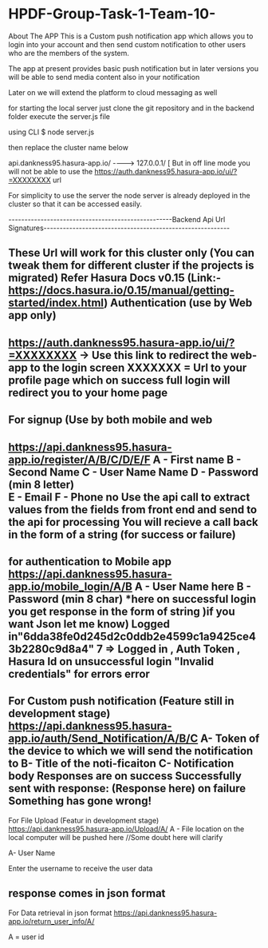 # HPDF-Group-Task-1-Team-10-
About The APP
This is a Custom push notification app which allows you to login into your account and then send custom notification to other users who are 
the members of the system.

The app at present provides basic push notification but in later versions you will be able to send media content also in your notification 

Later on we will extend the platform to cloud messaging as well 

for starting the local server just clone the git repository and in the backend folder execute the server.js file

using CLI $ node server.js 

then replace the cluster name below 

api.dankness95.hasura-app.io/ ----> 127.0.0.1/  [ But in off line mode you will not be able to use the https://auth.dankness95.hasura-app.io/ui/?=XXXXXXXX url

For simplicity to use the server the node server is already deployed in the cluster so that it can be accessed easily.

---------------------------------------------------Backend Api Url Signatures----------------------------------------------------------

These Url will work for this cluster only (You can tweak them for different cluster if the projects is migrated)
Refer Hasura Docs v0.15 (Link:-https://docs.hasura.io/0.15/manual/getting-started/index.html)
Authentication (use by Web app only)
----------------------------------------------------
https://auth.dankness95.hasura-app.io/ui/?=XXXXXXXX -> Use this link to redirect the web-app to the login screen
XXXXXXX = Url to your profile page which on success full login will redirect you to your home page 
--------------------------------------------------------------------------------------------
For signup (Use by both mobile and web
---------------------------------------------------------------------------------------
https://api.dankness95.hasura-app.io/register/A/B/C/D/E/F
A - First name
B - Second Name
C - User Name Name
D - Password (min 8 letter)  
E - Email
F - Phone no
Use the api call to extract values from the fields from front end and send to the api for processing 
You will recieve a call back in the form of a string (for success or failure)
-------------------------------------------------------------------------------------
for authentication to Mobile app
https://api.dankness95.hasura-app.io/mobile_login/A/B
A - User Name here
B - Password (min 8 char)
*here on successful login you get response in the form of string )if you want Json let me know)
Logged in"6dda38fe0d245d2c0ddb2e4599c1a9425ce43b2280c9d8a4" 7 => Logged in , Auth Token , Hasura Id
on unsuccessful login
"Invalid credentials" 
for errors 
error
-----------------------------------------------------------------------------------------------------
For Custom push notification (Feature still in development stage)
https://api.dankness95.hasura-app.io/auth/Send_Notification/A/B/C
A- Token of the device to which we will send the notification to
B- Title of the noti-ficaiton
C- Notification body
Responses are
on success
Successfully sent with response: (Response here)
on failure
Something has gone wrong!
--------------------------------------------------------------------------------------------------------
For File Upload (Featur in development stage)
https://api.dankness95.hasura-app.io/Upload/A/
A - File location on the local computer will be pushed here //Some doubt here will clarify


A- User Name

Enter the username to receive the user data 

response comes in json format
------------------------------------------------------------------------------------------------------------------
For Data retrieval in json format
https://api.dankness95.hasura-app.io/return_user_info/A/

A = user id